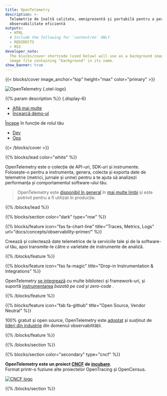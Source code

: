 ```yaml
---
title: OpenTelemetry
description: >-
  Telemetrie de înaltă calitate, omniprezentă și portabilă pentru a permite o
  observabilitate eficientă
outputs:
  - HTML
  # Include the following for `content/en` ONLY
  - REDIRECTS
  - RSS
developer_note:
  The blocks/cover shortcode (used below) will use as a background image any
  image file containing "background" in its name.
show_banner: true
---
```


<div class="d-none"><a rel="me" href="https://fosstodon.org/@opentelemetry"></a></div>

{{< blocks/cover image_anchor="top" height="max" color="primary" >}}

<!-- prettier-ignore -->
![OpenTelemetry](/img/logos/opentelemetry-horizontal-color.svg)
{.otel-logo}

<!-- prettier-ignore -->
{{% param description %}}
{.display-6}

<div class="l-primary-buttons mt-5">

- [Află mai multe](docs/what-is-opentelemetry/)
- [Încearcă demo-ul](docs/demo/)

</div>

<div class="h3 mt-4">
<a class="text-secondary" href="docs/getting-started/">Începe</a> în funcție de rolul tău
</div>
<div class="l-get-started-buttons">

- [Dev](docs/getting-started/dev/)
- [Ops](docs/getting-started/ops/)

</div>
{{< /blocks/cover >}}

{{% blocks/lead color="white" %}}

OpenTelemetry este o colecție de API-uri, SDK-uri și instrumente. Folosește-o
pentru a instrumenta, genera, colecta și exporta date de telemetrie (metrici,
jurnale și urme) pentru a te ajuta să analizezi performanța și comportamentul
software-ului tău.

> OpenTelemetry este [disponibil în general](/status/) în
> [mai multe limbi](docs/languages/) și este potrivit pentru a fi utilizat în
> producție.

{{% /blocks/lead %}}

{{% blocks/section color="dark" type="row" %}}

{{% blocks/feature icon="fas fa-chart-line" title="Traces, Metrics, Logs" url="docs/concepts/observability-primer/" %}}

Creează și colectează date telemetrice de la serviciile tale și de la
software-ul tău, apoi transmite-le către o varietate de instrumente de analiză.

{{% /blocks/feature %}}

{{% blocks/feature icon="fas fa-magic" title="Drop-in Instrumentation & Integrations" %}}

OpenTelemetry [se integrează] cu multe biblioteci și framework-uri, și suportă
[instrumentarea] _bazată pe cod și zero-code_ .

[instrumentarea]: /docs/concepts/instrumentation/
[se integrează]: /ecosystem/integrations/

{{% /blocks/feature %}}

{{% blocks/feature icon="fab fa-github" title="Open Source, Vendor Neutral" %}}

100% gratuit și open source, OpenTelemetry este [adoptat] și susținut de [lideri
din industrie] din domeniul observabilității.

[adoptat]: /ecosystem/adopters/
[lideri din industrie]: /ecosystem/vendors/

{{% /blocks/feature %}}

{{% /blocks/section %}}

{{% blocks/section color="secondary" type="cncf" %}}

**OpenTelemetry este un proiect [CNCF][] de [incubare][]**.<br> Format printr-o
fuziune alte proiectelor OpenTracing și OpenCensus.

[![CNCF logo][]][cncf]

[cncf]: https://cncf.io
[cncf logo]: /img/logos/cncf-white.svg
[incubare]: https://www.cncf.io/projects/

{{% /blocks/section %}}
